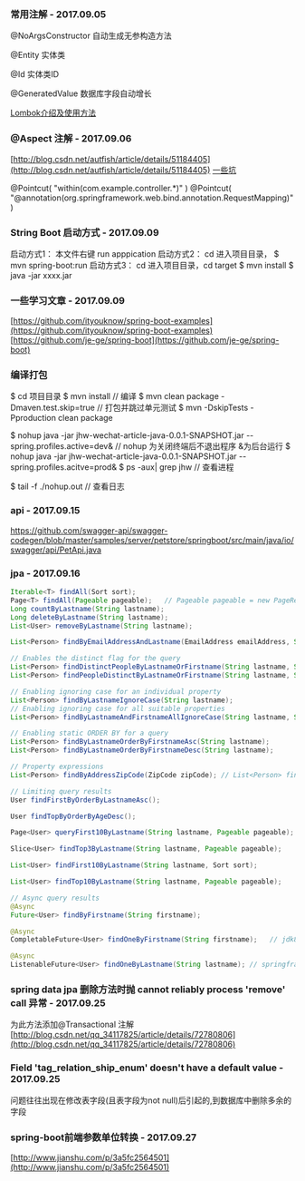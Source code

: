 ### 常用注解 - 2017.09.05

@NoArgsConstructor 自动生成无参构造方法

@Entity  实体类

@Id  实体类ID

@GeneratedValue 数据库字段自动增长

[Lombok介绍及使用方法](http://www.cnblogs.com/holten/p/5729226.html)


### @Aspect 注解 - 2017.09.06
[http://blog.csdn.net/autfish/article/details/51184405](http://blog.csdn.net/autfish/article/details/51184405)
[一些坑](http://www.jianshu.com/p/def4c497571c)

@Pointcut( "within(com.example.controller.*)" )
@Pointcut( "@annotation(org.springframework.web.bind.annotation.RequestMapping)" )

### String Boot 启动方式 - 2017.09.09

启动方式1： 本文件右键 run apppication
启动方式2： cd 进入项目目录， $ mvn spring-boot:run
启动方式3： cd 进入项目目录，cd target $ mvn install $ java -jar xxxx.jar

### 一些学习文章 - 2017.09.09
[https://github.com/ityouknow/spring-boot-examples](https://github.com/ityouknow/spring-boot-examples)
[https://github.com/je-ge/spring-boot](https://github.com/je-ge/spring-boot)

### 编译打包
$ cd 项目目录
$ mvn install  // 编译
$ mvn clean package -Dmaven.test.skip=true // 打包并跳过单元测试
$ mvn -DskipTests -Pproduction clean package

$ nohup java -jar jhw-wechat-article-java-0.0.1-SNAPSHOT.jar --spring.profiles.active=dev&    // nohup 为关闭终端后不退出程序 &为后台运行
$ nohup java -jar jhw-wechat-article-java-0.0.1-SNAPSHOT.jar --spring.profiles.acitve=prod&
$ ps -aux| grep jhw   // 查看进程

$ tail -f ./nohup.out  // 查看日志


### api  - 2017.09.15
https://github.com/swagger-api/swagger-codegen/blob/master/samples/server/petstore/springboot/src/main/java/io/swagger/api/PetApi.java

### jpa - 2017.09.16
```java
Iterable<T> findAll(Sort sort);
Page<T> findAll(Pageable pageable);   // Pageable pageable = new PageRequest(1, 20);
Long countByLastname(String lastname);
Long deleteByLastname(String lastname);
List<User> removeByLastname(String lastname);

List<Person> findByEmailAddressAndLastname(EmailAddress emailAddress, String lastname);

// Enables the distinct flag for the query
List<Person> findDistinctPeopleByLastnameOrFirstname(String lastname, String firstname);
List<Person> findPeopleDistinctByLastnameOrFirstname(String lastname, String firstname);

// Enabling ignoring case for an individual property
List<Person> findByLastnameIgnoreCase(String lastname);
// Enabling ignoring case for all suitable properties
List<Person> findByLastnameAndFirstnameAllIgnoreCase(String lastname, String firstname);

// Enabling static ORDER BY for a query
List<Person> findByLastnameOrderByFirstnameAsc(String lastname);
List<Person> findByLastnameOrderByFirstnameDesc(String lastname);

// Property expressions
List<Person> findByAddressZipCode(ZipCode zipCode); // List<Person> findByAddressZipCode(ZipCode zipCode);

// Limiting query results
User findFirstByOrderByLastnameAsc();

User findTopByOrderByAgeDesc();

Page<User> queryFirst10ByLastname(String lastname, Pageable pageable);

Slice<User> findTop3ByLastname(String lastname, Pageable pageable);

List<User> findFirst10ByLastname(String lastname, Sort sort);

List<User> findTop10ByLastname(String lastname, Pageable pageable);

// Async query results
@Async
Future<User> findByFirstname(String firstname);

@Async
CompletableFuture<User> findOneByFirstname(String firstname);   // jdk8

@Async
ListenableFuture<User> findOneByLastname(String lastname); // springframework

```

### spring data jpa 删除方法时抛 cannot reliably process 'remove' call 异常 - 2017.09.25

为此方法添加@Transactional 注解
[http://blog.csdn.net/qq_34117825/article/details/72780806](http://blog.csdn.net/qq_34117825/article/details/72780806)

### Field 'tag_relation_ship_enum' doesn't have a default value - 2017.09.25
问题往往出现在修改表字段(且表字段为not null)后引起的,到数据库中删除多余的字段


### spring-boot前端参数单位转换 - 2017.09.27
[http://www.jianshu.com/p/3a5fc2564501](http://www.jianshu.com/p/3a5fc2564501)